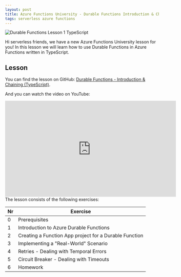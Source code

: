 ```yaml
---
layout: post
title: Azure Functions University - Durable Functions Introduction & Chaining (TypeScript)
tags: serverless azure functions
---
```


<img class="u-max-full-width" itemprop="image" src="{{ site.url }}/assets/2022/02/25/AzureFunctionsUniversity_DurableFunctions_Lesson2_typescript.png" alt="Durable Functions Lesson 1 TypeScript">

Hi serverless friends, we have a new Azure Functions University lesson for you! In this lesson we will learn how to use Durable Functions in Azure Functions written in TypeScript.

<!--more-->

## Lesson

You can find the lesson on GitHub: [Durable Functions - Introduction & Chaining (TypeScript)](https://github.com/marcduiker/azure-functions-university/tree/main/lessons/typescript/durable-functions/chaining/README.md).

And you can watch the video on YouTube:

<iframe width="560" height="315" src="https://www.youtube.com/embed/gE130BITP9g" title="YouTube video player" frameborder="0" allow="accelerometer; autoplay; clipboard-write; encrypted-media; gyroscope; picture-in-picture" allowfullscreen></iframe>

<br>
The lesson consists of the following exercises:

|Nr|Exercise
|-|-
|0|Prerequisites
|1|Introduction to Azure Durable Functions
|2|Creating a Function App project for a Durable Function
|3|Implementing a "Real-World" Scenario
|4|Retries - Dealing with Temporal Errors
|5|Circuit Breaker - Dealing with Timeouts
|6|Homework